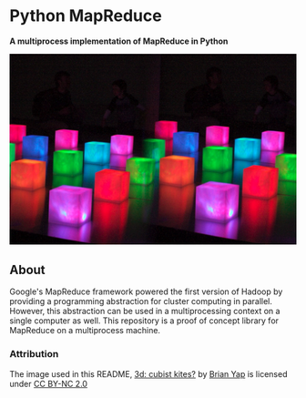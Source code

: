 # Python MapReduce
**A multiprocess implementation of MapReduce in Python**

<!-- [![Build Status][travis_img]][travis_href]
[![Stories in Ready][waffle_img]][waffle_href]
[![Coverage Status][coveralls_img]][coveralls_href] -->

[![Cube Kites](docs/images/cubes.jpg)][cubes.jpg]

## About

Google's MapReduce framework powered the first version of Hadoop by providing a programming abstraction for cluster computing in parallel. However, this abstraction can be used in a multiprocessing context on a single computer as well. This repository is a proof of concept library for MapReduce on a multiprocess machine.

### Attribution

The image used in this README, [3d: cubist kites?][cubes.jpg] by [Brian Yap](https://www.flickr.com/photos/yewenyi/) is licensed under [CC BY-NC 2.0](https://creativecommons.org/licenses/by-nc/2.0/)

<!-- References -->
[travis_img]: https://travis-ci.org/districtdatalabs/mapreduce.svg
[travis_href]: https://travis-ci.org/districtdatalabs/mapreduce
[waffle_img]: https://badge.waffle.io/districtdatalabs/mapreduce.png?label=ready&title=Ready
[waffle_href]: https://waffle.io/districtdatalabs/mapreduce
[coveralls_img]: https://coveralls.io/repos/districtdatalabs/mapreduce/badge.svg
[coveralls_href]: https://coveralls.io/r/districtdatalabs/mapreduce
[cubes.jpg]: https://flic.kr/p/35yj6s
